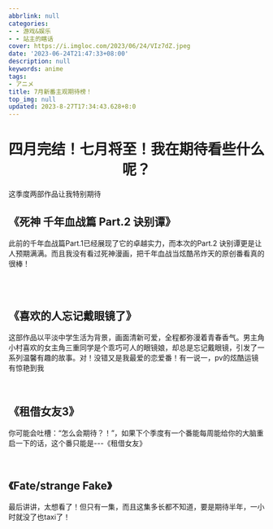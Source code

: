 ```yaml
---
abbrlink: null
categories:
- - 游戏&娱乐
- - 站主的瞎话
cover: https://i.imgloc.com/2023/06/24/VIz7dZ.jpeg
date: '2023-06-24T21:47:33+08:00'
description: null
keywords: anime
tags:
- アニメ
title: 7月新番主观期待榜！
top_img: null
updated: 2023-8-27T17:34:43.628+8:0
---
```

<center>
  <h1>四月完结！七月将至！我在期待看些什么呢？</h1>
</center>

<p>这季度两部作品让我特别期待 </p>

<h2>《死神 千年血战篇 Part.2 诀别谭》</h2>
  <p>
  此前的千年血战篇Part.1已经展现了它的卓越实力，而本次的Part.2 诀别谭更是让人预期满满。而且我没有看过死神漫画，把千年血战当炫酷吊炸天的原创番看真的很棒！
  </p>
  <br>

<br>
  <h2>《喜欢的人忘记戴眼镜了》</h2>
  <p>
  这部作品以平淡中学生活为背景，画面清新可爱，全程都弥漫着青春香气。男主角小村喜欢的女主角三重同学是个乖巧可人的眼镜娘，却总是忘记戴眼镜，引发了一系列温馨有趣的故事。对！没错又是我最爱的恋爱番！有一说一，pv的炫酷运镜有惊艳到我
  </p>
  <br>
  <h2>《租借女友3》</h2>
  <p>你可能会吐槽：“怎么会期待？！”，如果下个季度有一个番能每周能给你的大脑重启一下的话，这个番只能是---《租借女友》</p>
  <br>
  <h2>《Fate/strange Fake》</h2>
  <p>
  最后讲讲，太想看了！但只有一集，而且这集多长都不知道，要是期待半年，一小时就没了也taxi了！
  <p>

